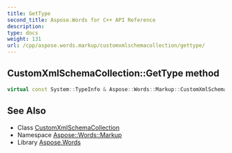 ```yaml
---
title: GetType
second_title: Aspose.Words for C++ API Reference
description: 
type: docs
weight: 131
url: /cpp/aspose.words.markup/customxmlschemacollection/gettype/
---
```

## CustomXmlSchemaCollection::GetType method




```cpp
virtual const System::TypeInfo & Aspose::Words::Markup::CustomXmlSchemaCollection::GetType() const override
```

## See Also

* Class [CustomXmlSchemaCollection](../)
* Namespace [Aspose::Words::Markup](../../)
* Library [Aspose.Words](../../../)
